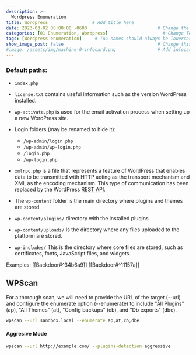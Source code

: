 ```yaml
---
description: >-
  Wordpress Enumeration
title: Wordpress                 # Add title here
date: 2023-03-02 08:00:00 -0600                           # Change the date to match completion date
categories: [01 Enumeration, Wordpress]                     # Change Templates to Writeup
tags: [Wordpress enumeration]     # TAG names should always be lowercase; replace template with writeup, and add relevant tags
show_image_post: false                                    # Change this to true
#image: /assets/img/machine-0-infocard.png                # Add infocard image here for post preview image
---
```


### Default paths:
-   `index.php`
-   `license.txt` contains useful information such as the version WordPress installed.
-   `wp-activate.php` is used for the email activation process when setting up a new WordPress site.
-   Login folders (may be renamed to hide it):
    - `/wp-admin/login.php`
    - `/wp-admin/wp-login.php`
    - `/login.php`
    - `/wp-login.php`
 
- `xmlrpc.php` is a file that represents a feature of WordPress that enables data to be transmitted with HTTP acting as the transport mechanism and XML as the encoding mechanism. This type of communication has been replaced by the WordPress [REST API](https://developer.wordpress.org/rest-api/reference).

- The `wp-content` folder is the main directory where plugins and themes are stored.
  
- `wp-content/plugins/` directory with the installed plugins

- `wp-content/uploads/` Is the directory where any files uploaded to the platform are stored.

- `wp-includes/` This is the directory where core files are stored, such as certificates, fonts, JavaScript files, and widgets.

Examples:
[[Backdoor#^34b6a9]]
[[Backdoor#^11157a]]

## WPScan
For a thorough scan, we will need to provide the URL of the target (--url) and configure the enumerate option (--enumerate) to include "All Plugins" (ap), "All Themes" (at), "Config backups" (cb), and "Db exports" (dbe). 
```bash
wpscan --url sandbox.local --enumerate ap,at,cb,dbe 
```
#### Aggresive Mode
```bash
wpscan --url http://example.com/ --plugins-detection aggressive
```
